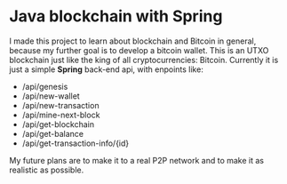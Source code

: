 # Java blockchain with Spring

I made this project to learn about blockchain and Bitcoin in general, because my further goal is to develop a bitcoin wallet.
This is an UTXO blockchain just like the king of all cryptocurrencies: Bitcoin. Currently it is just a simple **Spring** back-end api, with enpoints like:
  - /api/genesis
  - /api/new-wallet
  - /api/new-transaction
  - /api/mine-next-block
  - /api/get-blockchain
  - /api/get-balance
  - /api/get-transaction-info/{id}

My future plans are to make it to a real P2P network and to make it as realistic as possible.
